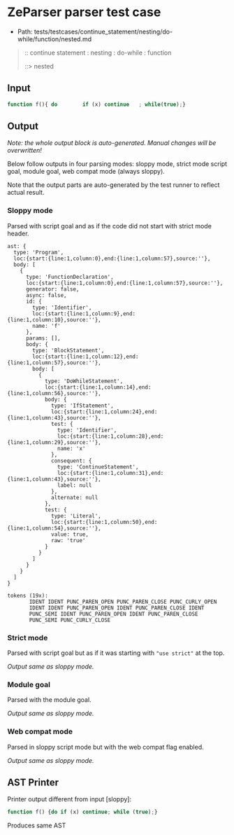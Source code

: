 # ZeParser parser test case

- Path: tests/testcases/continue_statement/nesting/do-while/function/nested.md

> :: continue statement : nesting : do-while : function
>
> ::> nested

## Input

`````js
function f(){ do        if (x) continue   ; while(true);}
`````

## Output

_Note: the whole output block is auto-generated. Manual changes will be overwritten!_

Below follow outputs in four parsing modes: sloppy mode, strict mode script goal, module goal, web compat mode (always sloppy).

Note that the output parts are auto-generated by the test runner to reflect actual result.

### Sloppy mode

Parsed with script goal and as if the code did not start with strict mode header.

`````
ast: {
  type: 'Program',
  loc:{start:{line:1,column:0},end:{line:1,column:57},source:''},
  body: [
    {
      type: 'FunctionDeclaration',
      loc:{start:{line:1,column:0},end:{line:1,column:57},source:''},
      generator: false,
      async: false,
      id: {
        type: 'Identifier',
        loc:{start:{line:1,column:9},end:{line:1,column:10},source:''},
        name: 'f'
      },
      params: [],
      body: {
        type: 'BlockStatement',
        loc:{start:{line:1,column:12},end:{line:1,column:57},source:''},
        body: [
          {
            type: 'DoWhileStatement',
            loc:{start:{line:1,column:14},end:{line:1,column:56},source:''},
            body: {
              type: 'IfStatement',
              loc:{start:{line:1,column:24},end:{line:1,column:43},source:''},
              test: {
                type: 'Identifier',
                loc:{start:{line:1,column:28},end:{line:1,column:29},source:''},
                name: 'x'
              },
              consequent: {
                type: 'ContinueStatement',
                loc:{start:{line:1,column:31},end:{line:1,column:43},source:''},
                label: null
              },
              alternate: null
            },
            test: {
              type: 'Literal',
              loc:{start:{line:1,column:50},end:{line:1,column:54},source:''},
              value: true,
              raw: 'true'
            }
          }
        ]
      }
    }
  ]
}

tokens (19x):
       IDENT IDENT PUNC_PAREN_OPEN PUNC_PAREN_CLOSE PUNC_CURLY_OPEN
       IDENT IDENT PUNC_PAREN_OPEN IDENT PUNC_PAREN_CLOSE IDENT
       PUNC_SEMI IDENT PUNC_PAREN_OPEN IDENT PUNC_PAREN_CLOSE
       PUNC_SEMI PUNC_CURLY_CLOSE
`````

### Strict mode

Parsed with script goal but as if it was starting with `"use strict"` at the top.

_Output same as sloppy mode._

### Module goal

Parsed with the module goal.

_Output same as sloppy mode._

### Web compat mode

Parsed in sloppy script mode but with the web compat flag enabled.

_Output same as sloppy mode._

## AST Printer

Printer output different from input [sloppy]:

````js
function f() {do if (x) continue; while (true);}
````

Produces same AST

